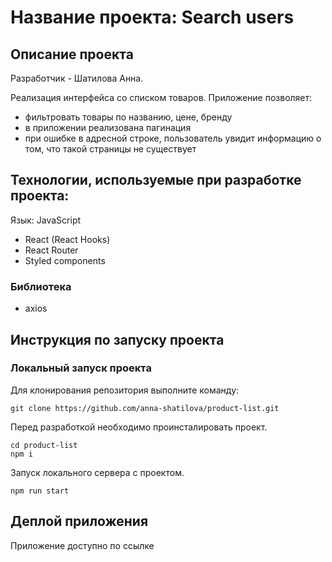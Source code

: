 # Название проекта: Search users

## Описание проекта

Разработчик - Шатилова Анна.

Реализация интерфейса со списком товаров.
Приложение позволяет:

- фильтровать товары по названию, цене, бренду
- в приложении реализована пагинация
- при ошибке в адресной строке, пользователь увидит информацию о том, что такой страницы не существует

## Технологии, используемые при разработке проекта:

Язык: JavaScript

- React (React Hooks)
- React Router
- Styled components

### Библиотека

- axios

## Инструкция по запуску проекта

### Локальный запуск проекта

Для клонирования репозитория выполните команду:

```
git clone https://github.com/anna-shatilova/product-list.git
```

Перед разработкой необходимо проинсталировать проект.

```
cd product-list
npm i
```

Запуск локального сервера с проектом.

```
npm run start
```

## Деплой приложения

Приложение доступно по ссылке 
